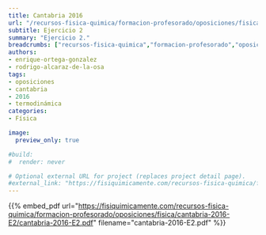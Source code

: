 ```yaml
---
title: Cantabria 2016
url: "/recursos-fisica-quimica/formacion-profesorado/oposiciones/fisica/cantabria-2016-E2"
subtitle: Ejercicio 2
summary: "Ejercicio 2."
breadcrumbs: ["recursos-fisica-quimica","formacion-profesorado","oposiciones","fisica"]
authors:
- enrique-ortega-gonzalez
- rodrigo-alcaraz-de-la-osa
tags:
- oposiciones
- cantabria
- 2016
- termodinámica
categories:
- Física

image:
  preview_only: true

#build:
#  render: never

# Optional external URL for project (replaces project detail page).
#external_link: "https://fisiquimicamente.com/recursos-fisica-quimica/formacion-profesorado/oposiciones/fisica/cantabria-2016-e1/cantabria-2016-E1.pdf"
---
```


{{% embed_pdf url="https://fisiquimicamente.com/recursos-fisica-quimica/formacion-profesorado/oposiciones/fisica/cantabria-2016-E2/cantabria-2016-E2.pdf" filename="cantabria-2016-E2.pdf" %}}